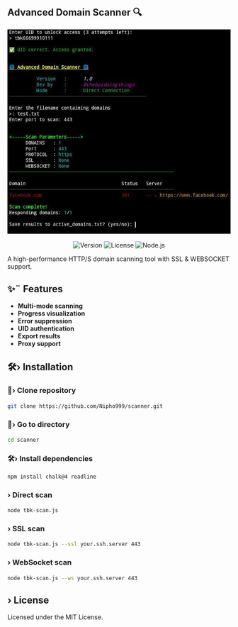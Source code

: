 ## Advanced Domain Scanner 🔍

![Banner](https://raw.githubusercontent.com/Nipho999/scanner/refs/heads/main/IMG-20250617-WA0003.jpg)

<p align="center">
  <img src="https://img.shields.io/badge/Version-1.0-blue" alt="Version">
  <img src="https://img.shields.io/badge/License-MIT-green" alt="License">
  <img src="https://img.shields.io/badge/Node.js-≥18.0-yellow" alt="Node.js">
</p>

A high-performance HTTP/S domain scanning         tool with SSL & WEBSOCKET support.

## ✨¨ Features
- **Multi-mode scanning**
- **Progress visualization**
- **Error suppression**
- **UID authentication**
- **Export results**
- **Proxy support**

##  🛠› Installation

### 🔹› Clone repository
```bash
git clone https://github.com/Nipho999/scanner.git
```

### 🔹› Go to directory
```bash
cd scanner
```

###  🛠› Install dependencies
```bash
npm install chalk@4 readline
```

### › Direct scan
```bash
node tbk-scan.js
```

### › SSL scan
```bash
node tbk-scan.js --ssl your.ssh.server 443
```

### › WebSocket scan
```bash
node tbk-scan.js --ws your.ssh.server 443
```

## › License

Licensed under the MIT License.
